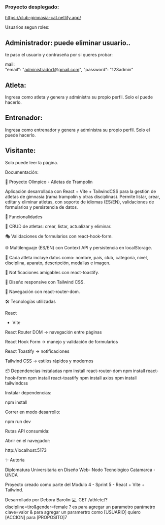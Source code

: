 ### Proyecto desplegado: 


https://club-gimnasia-cat.netlify.app/


Usuarios segun roles: 

## Administrador: puede eliminar usuario.. 

te paso el usuario y contraseña por si queres probar: 

mail:   
 "email": "administrador1@gmail.com",
  "password": "123admin"


  ## Atleta: 
  Ingresa como atleta y genera y administra su propio perfil. Solo el puede hacerlo. 


  ## Entrenador: 
  Ingresa como entrenador y genera y administra su propio perfil. Solo el puede hacerlo. 

  ## Visitante: 
  Solo puede leer la página. 

Documentación: 











🏅 Proyecto Olímpico - Atletas de Trampolín

Aplicación desarrollada con React + Vite + TailwindCSS para la gestión de atletas de gimnasia (rama trampolín y otras disciplinas).
Permite listar, crear, editar y eliminar atletas, con soporte de idiomas (ES/EN), validaciones de formularios y persistencia de datos.

🚀 Funcionalidades


📝 CRUD de atletas: crear, listar, actualizar y eliminar.

🎭 Validaciones de formularios con react-hook-form.

🌐 Multilenguaje (ES/EN) con Context API y persistencia en localStorage.

📸 Cada atleta incluye datos como: nombre, país, club, categoría, nivel, disciplina, aparato, descripción, medallas e imagen.

🔔 Notificaciones amigables con react-toastify.

🎨 Diseño responsive con Tailwind CSS.

🧭 Navegación con react-router-dom.

🛠️ Tecnologías utilizadas

React
 + Vite

React Router DOM
 → navegación entre páginas

React Hook Form
 → manejo y validación de formularios

React Toastify
 → notificaciones

Tailwind CSS
 → estilos rápidos y modernos

📦 Dependencias instaladas
npm install react-router-dom
npm install react-hook-form
npm install react-toastify
npm install axios
npm install tailwindcss 


Instalar dependencias:

npm install

Correr en modo desarrollo:

npm run dev


Rutas API consumida: 

Abrir en el navegador:

http://localhost:5173

✨ Autoría

Diplomatura Universitaria en Diseño Web- Nodo Tecnológico Catamarca - UNCA 

Proyecto creado como parte del Modulo 4 - Sprint 5 - React + Vite + Tailwind.

Desarrollado por Debora Barolin 💻.
GET /athlete/?discipline=tiro&gender=female
? es para agregar un parametro
parámetro
clave=valor
& para agregar un paramertro
como [USUARIO] quiero [ACCION] para [PROPOSITO]7


